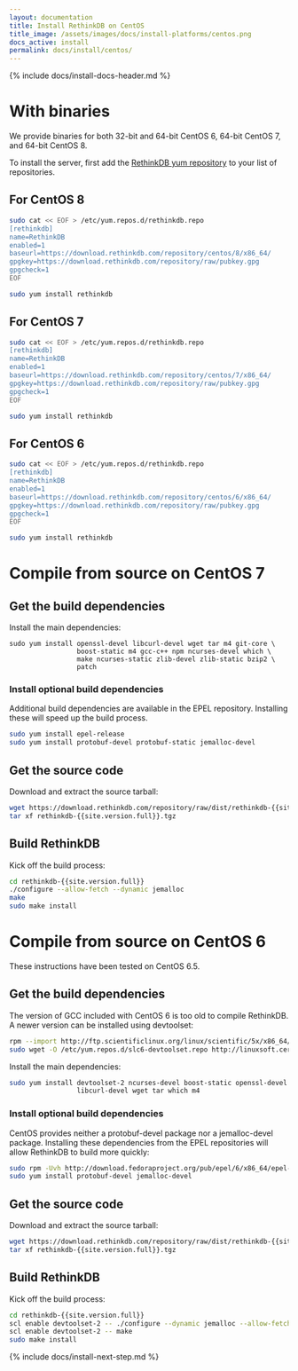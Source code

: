 ```yaml
---
layout: documentation
title: Install RethinkDB on CentOS
title_image: /assets/images/docs/install-platforms/centos.png
docs_active: install
permalink: docs/install/centos/
---
```

{% include docs/install-docs-header.md %}

# With binaries #

We provide binaries for both 32-bit and 64-bit CentOS 6, 64-bit CentOS
7, and 64-bit CentOS 8.

To install the server, first add the [RethinkDB yum repository](https://download.rethinkdb.com/repository/centos) to your list of repositories.

## For CentOS 8

```bash
sudo cat << EOF > /etc/yum.repos.d/rethinkdb.repo
[rethinkdb]
name=RethinkDB
enabled=1
baseurl=https://download.rethinkdb.com/repository/centos/8/x86_64/
gpgkey=https://download.rethinkdb.com/repository/raw/pubkey.gpg
gpgcheck=1
EOF

sudo yum install rethinkdb
```

## For CentOS 7

```bash
sudo cat << EOF > /etc/yum.repos.d/rethinkdb.repo
[rethinkdb]
name=RethinkDB
enabled=1
baseurl=https://download.rethinkdb.com/repository/centos/7/x86_64/
gpgkey=https://download.rethinkdb.com/repository/raw/pubkey.gpg
gpgcheck=1
EOF

sudo yum install rethinkdb
```

## For CentOS 6

```bash
sudo cat << EOF > /etc/yum.repos.d/rethinkdb.repo
[rethinkdb]
name=RethinkDB
enabled=1
baseurl=https://download.rethinkdb.com/repository/centos/6/x86_64/
gpgkey=https://download.rethinkdb.com/repository/raw/pubkey.gpg
gpgcheck=1
EOF

sudo yum install rethinkdb
```

# Compile from source on CentOS 7 #

## Get the build dependencies ##

Install the main dependencies:

```
sudo yum install openssl-devel libcurl-devel wget tar m4 git-core \
                 boost-static m4 gcc-c++ npm ncurses-devel which \
                 make ncurses-static zlib-devel zlib-static bzip2 \
                 patch
```

### Install optional build dependencies ###

Additional build dependencies are available in the EPEL repository. Installing these will speed up the build process.

```bash
sudo yum install epel-release
sudo yum install protobuf-devel protobuf-static jemalloc-devel
```

## Get the source code ##

Download and extract the source tarball:

```bash
wget https://download.rethinkdb.com/repository/raw/dist/rethinkdb-{{site.version.full}}.tgz
tar xf rethinkdb-{{site.version.full}}.tgz
```

## Build RethinkDB ##

Kick off the build process:

```bash
cd rethinkdb-{{site.version.full}}
./configure --allow-fetch --dynamic jemalloc
make
sudo make install
```

# Compile from source on CentOS 6 #

These instructions have been tested on CentOS 6.5.

## Get the build dependencies ##

The version of GCC included with CentOS 6 is too old to compile RethinkDB. A newer version can be installed using devtoolset:

```bash
rpm --import http://ftp.scientificlinux.org/linux/scientific/5x/x86_64/RPM-GPG-KEYs/RPM-GPG-KEY-cern
sudo wget -O /etc/yum.repos.d/slc6-devtoolset.repo http://linuxsoft.cern.ch/cern/devtoolset/slc6-devtoolset.repo
```

Install the main dependencies:

```bash
sudo yum install devtoolset-2 ncurses-devel boost-static openssl-devel \
                 libcurl-devel wget tar which m4
```

### Install optional build dependencies ###

CentOS provides neither a protobuf-devel package nor a jemalloc-devel
package. Installing these dependencies from the EPEL repositories will
allow RethinkDB to build more quickly:

```bash
sudo rpm -Uvh http://download.fedoraproject.org/pub/epel/6/x86_64/epel-release-6-8.noarch.rpm
sudo yum install protobuf-devel jemalloc-devel
```

## Get the source code ##

Download and extract the source tarball:

```bash
wget https://download.rethinkdb.com/repository/raw/dist/rethinkdb-{{site.version.full}}.tgz
tar xf rethinkdb-{{site.version.full}}.tgz
```

## Build RethinkDB ##

Kick off the build process:

```bash
cd rethinkdb-{{site.version.full}}
scl enable devtoolset-2 -- ./configure --dynamic jemalloc --allow-fetch
scl enable devtoolset-2 -- make
sudo make install
```

{% include docs/install-next-step.md %}
